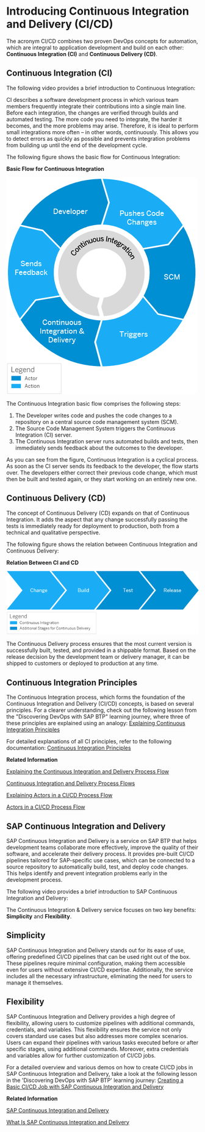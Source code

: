 <!-- loio8ee535335d2a4b7e89e9919a664b9b35 -->

# Introducing Continuous Integration and Delivery \(CI/CD\)

The acronym CI/CD combines two proven DevOps concepts for automation, which are integral to application development and build on each other: **Continuous Integration \(CI\)** and **Continuous Delivery \(CD\)**.



<a name="loio8ee535335d2a4b7e89e9919a664b9b35__section_bjx_gvk_kfc"/>

## Continuous Integration \(CI\)

The following video provides a brief introduction to Continuous Integration:

CI describes a software development process in which various team members frequently integrate their contributions into a single main line. Before each integration, the changes are verified through builds and automated testing. The more code you need to integrate, the harder it becomes, and the more problems may arise. Therefore, it is ideal to perform small integrations more often – in other words, continuously. This allows you to detect errors as quickly as possible and prevents integration problems from building up until the end of the development cycle.

The following figure shows the basic flow for Continuous Integration:

  
  
**Basic Flow for Continuous Integration**

![Basic Flow for Continuous Integration](images/ci-basic-flow-copy_089f990.png "Basic Flow for Continuous Integration")

The Continuous Integration basic flow comprises the following steps:

1.  The Developer writes code and pushes the code changes to a repository on a central source code management system \(SCM\).
2.  The Source Code Management System triggers the Continuous Integration \(CI\) server.
3.  The Continuous Integration server runs automated builds and tests, then immediately sends feedback about the outcomes to the developer.

As you can see from the figure, Continuous Integration is a cyclical process. As soon as the CI server sends its feedback to the developer, the flow starts over. The developers either correct their previous code change, which must then be built and tested again, or they start working on an entirely new one.



<a name="loio8ee535335d2a4b7e89e9919a664b9b35__section_lzd_zxk_kfc"/>

## Continuous Delivery \(CD\)

The concept of Continuous Delivery \(CD\) expands on that of Continuous Integration. It adds the aspect that any change successfully passing the tests is immediately ready for deployment to production, both from a technical and qualitative perspective.

The following figure shows the relation between Continuous Integration and Continuous Delivery:

  
  
**Relation Between CI and CD**

![Relation Between CI and CD](images/CD_Basic_Flow_0d8004f.png "Relation Between CI and CD")

The Continuous Delivery process ensures that the most current version is successfully built, tested, and provided in a shippable format. Based on the release decision by the development team or delivery manager, it can be shipped to customers or deployed to production at any time.



<a name="loio8ee535335d2a4b7e89e9919a664b9b35__section_k1s_myk_kfc"/>

## Continuous Integration Principles

The Continuous Integration process, which forms the foundation of the Continuous Integration and Delivery \(CI/CD\) concepts, is based on several principles. For a clearer understanding, check out the following lesson from the "Discovering DevOps with SAP BTP" learning journey, where three of these principles are explained using an analogy: [Explaining Continuous Integration Principles](https://learning.sap.com/learning-journeys/discovering-devops-with-sap-btp/explaining-continuous-integration-principles_fa206662-72d6-488c-8d23-879307a93502)

For detailed explanations of all CI principles, refer to the following documentation: [Continuous Integration Principles](https://help.sap.com/docs/CICD_OVERVIEW/ee5a61247061455ab232c19179fe4c3b/30b2e1d48f634b03a29733c9f88ef688.html)

**Related Information**  


[Explaining the Continuous Integration and Delivery Process Flow](https://learning.sap.com/courses/exploring-devops-with-sap-btp/explaining-the-continuous-integration-and-delivery-process-flow_df3f0c8e-b721-46aa-b231-025ccee8c9de)

[Continuous Integration and Delivery Process Flows](https://help.sap.com/docs/CICD_OVERVIEW/ee5a61247061455ab232c19179fe4c3b/436c92cdb53c40f788e6d60fd8dc9615.html)

[Explaining Actors in a CI/CD Process Flow](https://learning.sap.com/courses/exploring-devops-with-sap-btp/explaining-actors-in-a-ci-cd-process-flow_f854de48-91ae-426c-b389-8ea25a5cec83#)

[Actors in a CI/CD Process Flow](https://help.sap.com/docs/CICD_OVERVIEW/ee5a61247061455ab232c19179fe4c3b/e4976f4a16474fe0b1d57e9280ecc38d.html)

<a name="concept_clm_xzk_kfc"/>

<!-- concept\_clm\_xzk\_kfc -->

## SAP Continuous Integration and Delivery

SAP Continuous Integration and Delivery is a service on SAP BTP that helps development teams collaborate more effectively, improve the quality of their software, and accelerate their delivery process. It provides pre-built CI/CD pipelines tailored for SAP-specific use cases, which can be connected to a source repository to automatically build, test, and deploy code changes. This helps identify and prevent integration problems early in the development process.

The following video provides a brief introduction to SAP Continuous Integration and Delivery:

The Continuous Integration & Delivery service focuses on two key benefits: **Simplicity** and **Flexibility**.



<a name="concept_clm_xzk_kfc__section_zms_h1l_kfc"/>

## Simplicity

SAP Continuous Integration and Delivery stands out for its ease of use, offering predefined CI/CD pipelines that can be used right out of the box. These pipelines require minimal configuration, making them accessible even for users without extensive CI/CD expertise. Additionally, the service includes all the necessary infrastructure, eliminating the need for users to manage it themselves.



<a name="concept_clm_xzk_kfc__section_s4x_31l_kfc"/>

## Flexibility

SAP Continuous Integration and Delivery provides a high degree of flexibility, allowing users to customize pipelines with additional commands, credentials, and variables. This flexibility ensures the service not only covers standard use cases but also addresses more complex scenarios. Users can expand their pipelines with various tasks executed before or after specific stages, using additional commands. Moreover, extra credentials and variables allow for further customization of CI/CD jobs.

For a detailed overview and various demos on how to create CI/CD jobs in SAP Continuous Integration and Delivery, take a look at the following lesson in the 'Discovering DevOps with SAP BTP' learning journey: [Creating a Basic CI/CD Job with SAP Continuous Integration and Delivery](https://learning.sap.com/learning-journeys/discovering-devops-with-sap-btp/creating-a-basic-ci-cd-job-with-sap-continuous-integration-and-delivery_c5623312-66f2-41c1-83cb-ca589edceb41)

**Related Information**  


[SAP Continuous Integration and Delivery](https://help.sap.com/docs/continuous-integration-and-delivery)

[What Is SAP Continuous Integration and Delivery](https://help.sap.com/docs/continuous-integration-and-delivery/sap-continuous-integration-and-delivery/what-is-sap-continuous-integration-and-delivery?language=en-US)

